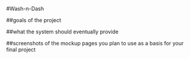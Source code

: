 #Wash-n-Dash

##goals of the project

##what the system should eventually provide

##screenshots of the mockup pages you plan to use as a basis for your final project
